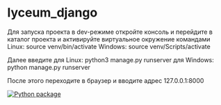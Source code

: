 # lyceum_django
Для запуска проекта в dev-режиме откройте консоль и перейдите в каталог проекта и активируйте виртуальное окружение командами 
Linux:
source venv/bin/activate
Windows:
source venv/Scripts/activate

Далее введите для Linux:
python3 manage.py runserver
для Windows:
python manage.py runserver

После этого переходите в браузер и вводите адрес 127.0.0.1:8000

[![Python package](https://github.com/kotosusl/lyceum_django/actions/workflows/python-package.yml/badge.svg)](https://github.com/kotosusl/lyceum_django/actions/workflows/python-package.yml)
